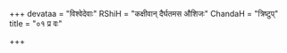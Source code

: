 +++
devataa = "विश्वेदेवाः"
RShiH = "कक्षीवान् दैर्घतमस औशिजः"
ChandaH = "त्रिष्टुप्"
title = "०१ प्र वः"

+++
